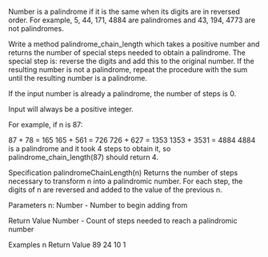 Number is a palindrome if it is the same when its digits are in reversed order. For example, 5, 44, 171, 4884 are palindromes and 43, 194, 4773 are not palindromes.

Write a method palindrome_chain_length which takes a positive number and returns the number of special steps needed to obtain a palindrome. The special step is: reverse the digits and add this to the original number. If the resulting number is not a palindrome, repeat the procedure with the sum until the resulting number is a palindrome.

If the input number is already a palindrome, the number of steps is 0.

Input will always be a positive integer.

For example, if n is 87:

  87 +   78 =  165
 165 +  561 =  726
 726 +  627 = 1353
1353 + 3531 = 4884
4884 is a palindrome and it took 4 steps to obtain it, so palindrome_chain_length(87) should return 4.

Specification
palindromeChainLength(n)
Returns the number of steps necessary to transform n into a palindromic number. For each step, the digits of n are reversed and added to the value of the previous n.

Parameters
n: Number - Number to begin adding from

Return Value
Number - Count of steps needed to reach a palindromic number

Examples
n	Return Value
89	24
10	1